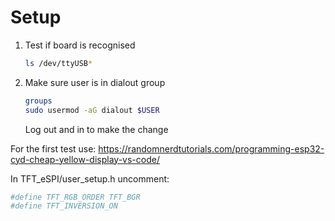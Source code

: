 # Setup


1. Test if board is recognised
    ```bash
    ls /dev/ttyUSB*
    ```
1. Make sure user is in dialout group
    ```bash
    groups
    sudo usermod -aG dialout $USER
    ```
    Log out and in to make the change

For the first test use:
https://randomnerdtutorials.com/programming-esp32-cyd-cheap-yellow-display-vs-code/


In TFT_eSPI/user_setup.h uncomment:
```bash
#define TFT_RGB_ORDER TFT_BGR
#define TFT_INVERSION_ON
```

